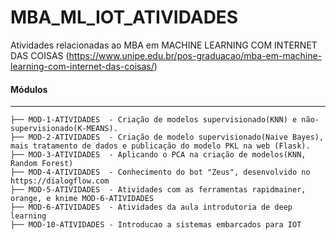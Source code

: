 # MBA_ML_IOT_ATIVIDADES

Atividades relacionadas ao MBA em MACHINE LEARNING COM INTERNET DAS COISAS (https://www.unipe.edu.br/pos-graduacao/mba-em-machine-learning-com-internet-das-coisas/)

#### Módulos

---

    ├── MOD-1-ATIVIDADES  - Criação de modelos supervisionado(KNN) e não-supervisionado(K-MEANS).
    ├── MOD-2-ATIVIDADES  - Criação de modelo supervisionado(Naive Bayes), mais tratamento de dados e publicação do modelo PKL na web (Flask).
    ├── MOD-3-ATIVIDADES  - Aplicando o PCA na criação de modelos(KNN, Random Forest)
    ├── MOD-4-ATIVIDADES  - Conhecimento do bot "Zeus", desenvolvido no https://dialogflow.com
    ├── MOD-5-ATIVIDADES  - Atividades com as ferramentas rapidmainer, orange, e knime MOD-6-ATIVIDADES
    ├── MOD-6-ATIVIDADES  - Atividades da aula introdutoria de deep learning
    ├── MOD-10-ATIVIDADES - Introducao a sistemas embarcados para IOT
